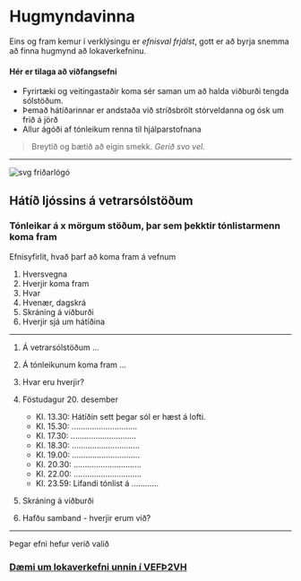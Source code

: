 # Hugmyndavinna

Eins og fram kemur í verklýsingu er _efnisval frjálst_, gott er að byrja snemma að finna hugmynd að lokaverkefninu. 

#### Hér er tilaga að viðfangsefni

* Fyrirtæki og veitingastaðir koma sér saman um að halda viðburði tengda sólstöðum. 
* Þemað hátíðarinnar er andstaða við stríðsbrölt stórveldanna og ósk um frið á jörð
* Allur ágóði af tónleikum renna til hjálparstofnana

> Breytið og bætið að eigin smekk. _Gerið svo vel._

---

![svg friðarlógó](Peace.svg)

## Hátíð ljóssins á vetrarsólstöðum

### Tónleikar á x mörgum stöðum, þar sem þekktir tónlistarmenn koma fram

Efnisyfirlit, hvað þarf að koma fram á vefnum

1. Hversvegna
1. Hverjir koma fram
1. Hvar
1. Hvenær, dagskrá
1. Skráning á viðburði
1. Hverjir sjá um hátíðina

---

1. Á vetrarsólstöðum ...

2. Á tónleikunum koma fram ...

3. Hvar eru hverjir?

4. Föstudagur 20. desember
    * Kl. 13.30: Hátíðin sett þegar sól er hæst á lofti. 
    * Kl. 15.30: .............................
    * Kl. 17.30: .............................
    * Kl. 18.30: ..............................
    * Kl. 19.00: ..............................
    * Kl. 20.30: ..............................
    * Kl. 22.00: ..............................
    * Kl. 23.59: Lifandi tónlist á ............

5. Skráning á viðburði

6. Hafðu samband - hverjir erum við?

---

Þegar efni hefur verið valið  

### [Dæmi um lokaverkefni unnin í VEFÞ2VH](https://vefhonnun.github.io/synidaemi/)



